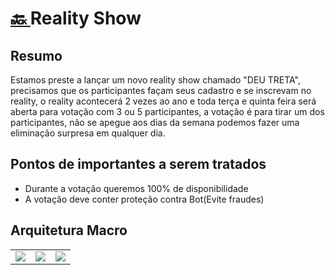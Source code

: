 <h1><a href="./../"> 🔙 </a> Reality Show</h1>

## Resumo

Estamos preste a lançar um novo reality show chamado "DEU TRETA", precisamos que os participantes façam seus cadastro e se inscrevam no reality, o reality acontecerá 2 vezes ao ano e toda terça e quinta feira será aberta para votação com 3 ou 5 participantes, a votação é para tirar um dos participantes, não se apegue aos dias da semana podemos fazer uma eliminação surpresa em qualquer dia.


## Pontos de importantes a serem tratados

- Durante a votação queremos 100% de disponibilidade
- A votação deve conter proteção contra Bot(Evite fraudes)

## Arquitetura Macro

<table>
    <tr>
        <td>
            <a href="./nivel1/">
                <img src="./nivel1/capa.png">
            </a>
        </td>
         <td>
            <a href="./nivel2/">
                <img src="./nivel2/capa.png">
            </a>
        </td>
         <td>
            <a href="./nivel2/">
                <img src="./nivel2/capa.png">
            </a>
        </td>
    </tr>
</table>